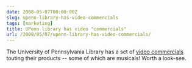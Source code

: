 ```yaml
---
date: 2008-05-07T00:00:00Z
slug: upenn-library-has-video-commercials
tags: [marketing]
title: UPenn library has video "commercials"
url: /2008/05/07/upenn-library-has-video-commercials/
---
```


The University of Pennsylvania Library has a set of <a href="http://www.library.upenn.edu/common/allvideos.html">video commercials</a> touting their products -- some of which are musicals! Worth a look-see.
